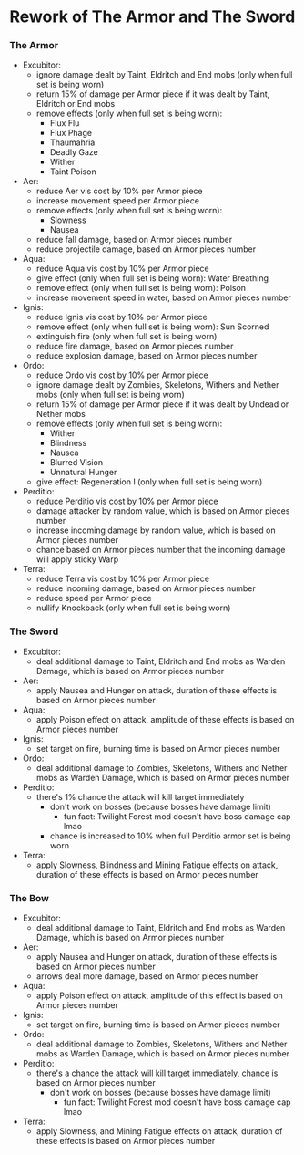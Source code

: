 # Rework of The Armor and The Sword

### The Armor

* Excubitor:
    * ignore damage dealt by Taint, Eldritch and End mobs (only when full set is being worn)
    * return 15% of damage per Armor piece if it was dealt by Taint, Eldritch or End mobs
    * remove effects (only when full set is being worn):
        * Flux Flu
        * Flux Phage
        * Thaumahria
        * Deadly Gaze
        * Wither
        * Taint Poison
* Aer:
    * reduce Aer vis cost by 10% per Armor piece
    * increase movement speed per Armor piece
    * remove effects (only when full set is being worn):
        * Slowness
        * Nausea
    * reduce fall damage, based on Armor pieces number
    * reduce projectile damage, based on Armor pieces number
* Aqua:
    * reduce Aqua vis cost by 10% per Armor piece
    * give effect (only when full set is being worn): Water Breathing
    * remove effect (only when full set is being worn): Poison
    * increase movement speed in water, based on Armor pieces number
* Ignis:
    * reduce Ignis vis cost by 10% per Armor piece
    * remove effect (only when full set is being worn): Sun Scorned
    * extinguish fire (only when full set is being worn)
    * reduce fire damage, based on Armor pieces number
    * reduce explosion damage, based on Armor pieces number
* Ordo:
    * reduce Ordo vis cost by 10% per Armor piece
    * ignore damage dealt by Zombies, Skeletons, Withers and Nether mobs (only when full set is being worn)
    * return 15% of damage per Armor piece if it was dealt by Undead or Nether mobs
    * remove effects (only when full set is being worn):
        * Wither
        * Blindness
        * Nausea
        * Blurred Vision
        * Unnatural Hunger
    * give effect: Regeneration I (only when full set is being worn)
* Perditio:
    * reduce Perditio vis cost by 10% per Armor piece
    * damage attacker by random value, which is based on Armor pieces number
    * increase incoming damage by random value, which is based on Armor pieces number
    * chance based on Armor pieces number that the incoming damage will apply sticky Warp
* Terra:
    * reduce Terra vis cost by 10% per Armor piece
    * reduce incoming damage, based on Armor pieces number
    * reduce speed per Armor piece
    * nullify Knockback (only when full set is being worn)

### The Sword

* Excubitor:
    * deal additional damage to Taint, Eldritch and End mobs as Warden Damage, which is based on Armor pieces number
* Aer:
    * apply Nausea and Hunger on attack, duration of these effects is based on Armor pieces number
* Aqua:
    * apply Poison effect on attack, amplitude of these effects is based on Armor pieces number
* Ignis:
    * set target on fire, burning time is based on Armor pieces number
* Ordo:
    * deal additional damage to Zombies, Skeletons, Withers and Nether mobs as Warden Damage, which is based on Armor pieces number
* Perditio:
    * there's 1% chance the attack will kill target immediately
        * don't work on bosses (because bosses have damage limit)
            * fun fact: Twilight Forest mod doesn't have boss damage cap lmao
        * chance is increased to 10% when full Perditio armor set is being worn
* Terra:
    * apply Slowness, Blindness and Mining Fatigue effects on attack, duration of these effects is based on Armor pieces number

### The Bow

* Excubitor:
    * deal additional damage to Taint, Eldritch and End mobs as Warden Damage, which is based on Armor pieces number
* Aer:
    * apply Nausea and Hunger on attack, duration of these effects is based on Armor pieces number
    * arrows deal more damage, based on Armor pieces number
* Aqua:
    * apply Poison effect on attack, amplitude of this effect is based on Armor pieces number
* Ignis:
    * set target on fire, burning time is based on Armor pieces number
* Ordo:
    * deal additional damage to Zombies, Skeletons, Withers and Nether mobs as Warden Damage, which is based on Armor pieces number
* Perditio:
    * there's a chance the attack will kill target immediately, chance is based on Armor pieces number
        * don't work on bosses (because bosses have damage limit)
            * fun fact: Twilight Forest mod doesn't have boss damage cap lmao
* Terra:
    * apply Slowness, and Mining Fatigue effects on attack, duration of these effects is based on Armor pieces number